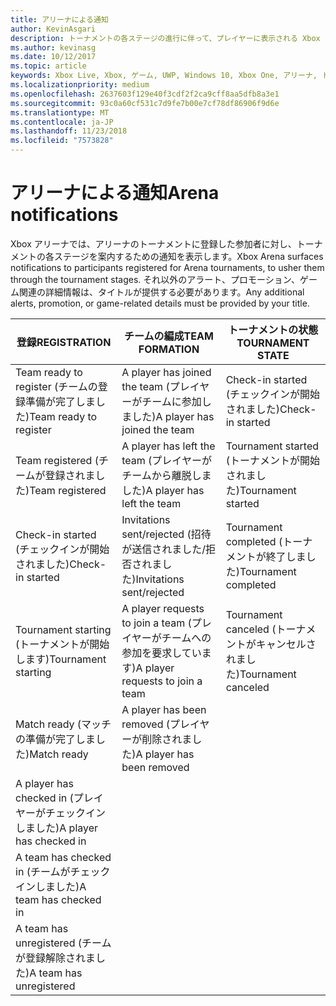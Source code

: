 ```yaml
---
title: アリーナによる通知
author: KevinAsgari
description: トーナメントの各ステージの進行に伴って、プレイヤーに表示される Xbox アリーナの通知について説明します。
ms.author: kevinasg
ms.date: 10/12/2017
ms.topic: article
keywords: Xbox Live, Xbox, ゲーム, UWP, Windows 10, Xbox One, アリーナ, トーナメント, UX
ms.localizationpriority: medium
ms.openlocfilehash: 2637603f129e40f3cdf2f2ca9cff8aa5dfb8a3e1
ms.sourcegitcommit: 93c0a60cf531c7d9fe7b00e7cf78df86906f9d6e
ms.translationtype: MT
ms.contentlocale: ja-JP
ms.lasthandoff: 11/23/2018
ms.locfileid: "7573828"
---
```

# <a name="arena-notifications"></a><span data-ttu-id="28a5e-104">アリーナによる通知</span><span class="sxs-lookup"><span data-stu-id="28a5e-104">Arena notifications</span></span>

<span data-ttu-id="28a5e-105">Xbox アリーナでは、アリーナのトーナメントに登録した参加者に対し、トーナメントの各ステージを案内するための通知を表示します。</span><span class="sxs-lookup"><span data-stu-id="28a5e-105">Xbox Arena surfaces notifications to participants registered for Arena tournaments, to usher them through the tournament stages.</span></span> <span data-ttu-id="28a5e-106">それ以外のアラート、プロモーション、ゲーム関連の詳細情報は、タイトルが提供する必要があります。</span><span class="sxs-lookup"><span data-stu-id="28a5e-106">Any additional alerts, promotion, or game-related details must be provided by your title.</span></span>

<span data-ttu-id="28a5e-107">登録</span><span class="sxs-lookup"><span data-stu-id="28a5e-107">REGISTRATION</span></span> | <span data-ttu-id="28a5e-108">チームの編成</span><span class="sxs-lookup"><span data-stu-id="28a5e-108">TEAM FORMATION</span></span> | <span data-ttu-id="28a5e-109">トーナメントの状態</span><span class="sxs-lookup"><span data-stu-id="28a5e-109">TOURNAMENT STATE</span></span>
--- | --- | ---
<span data-ttu-id="28a5e-110">Team ready to register (チームの登録準備が完了しました)</span><span class="sxs-lookup"><span data-stu-id="28a5e-110">Team ready to register</span></span> | <span data-ttu-id="28a5e-111">A player has joined the team (プレイヤーがチームに参加しました)</span><span class="sxs-lookup"><span data-stu-id="28a5e-111">A player has joined the team</span></span> | <span data-ttu-id="28a5e-112">Check-in started (チェックインが開始されました)</span><span class="sxs-lookup"><span data-stu-id="28a5e-112">Check-in started</span></span>
<span data-ttu-id="28a5e-113">Team registered (チームが登録されました)</span><span class="sxs-lookup"><span data-stu-id="28a5e-113">Team registered</span></span> | <span data-ttu-id="28a5e-114">A player has left the team (プレイヤーがチームから離脱しました)</span><span class="sxs-lookup"><span data-stu-id="28a5e-114">A player has left the team</span></span> | <span data-ttu-id="28a5e-115">Tournament started (トーナメントが開始されました)</span><span class="sxs-lookup"><span data-stu-id="28a5e-115">Tournament started</span></span>
<span data-ttu-id="28a5e-116">Check-in started (チェックインが開始されました)</span><span class="sxs-lookup"><span data-stu-id="28a5e-116">Check-in started</span></span> | <span data-ttu-id="28a5e-117">Invitations sent/rejected (招待が送信されました/拒否されました)</span><span class="sxs-lookup"><span data-stu-id="28a5e-117">Invitations sent/rejected</span></span> | <span data-ttu-id="28a5e-118">Tournament completed (トーナメントが終了しました)</span><span class="sxs-lookup"><span data-stu-id="28a5e-118">Tournament completed</span></span>
<span data-ttu-id="28a5e-119">Tournament starting (トーナメントが開始します)</span><span class="sxs-lookup"><span data-stu-id="28a5e-119">Tournament starting</span></span> | <span data-ttu-id="28a5e-120">A player requests to join a team (プレイヤーがチームへの参加を要求しています)</span><span class="sxs-lookup"><span data-stu-id="28a5e-120">A player requests to join a team</span></span> | <span data-ttu-id="28a5e-121">Tournament canceled (トーナメントがキャンセルされました)</span><span class="sxs-lookup"><span data-stu-id="28a5e-121">Tournament canceled</span></span>
<span data-ttu-id="28a5e-122">Match ready (マッチの準備が完了しました)</span><span class="sxs-lookup"><span data-stu-id="28a5e-122">Match ready</span></span> | <span data-ttu-id="28a5e-123">A player has been removed (プレイヤーが削除されました)</span><span class="sxs-lookup"><span data-stu-id="28a5e-123">A player has been removed</span></span> |
<span data-ttu-id="28a5e-124">A player has checked in (プレイヤーがチェックインしました)</span><span class="sxs-lookup"><span data-stu-id="28a5e-124">A player has checked in</span></span> | |
<span data-ttu-id="28a5e-125">A team has checked in (チームがチェックインしました)</span><span class="sxs-lookup"><span data-stu-id="28a5e-125">A team has checked in</span></span> | |
<span data-ttu-id="28a5e-126">A team has unregistered (チームが登録解除されました)</span><span class="sxs-lookup"><span data-stu-id="28a5e-126">A team has unregistered</span></span> | |
